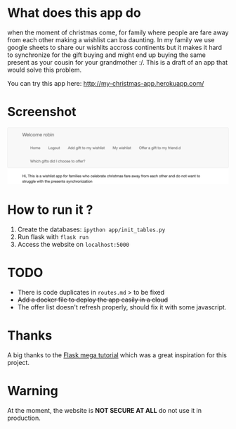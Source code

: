 # What does this app do
when the moment of christmas come, for family where people are fare away from each other 
making a wishlist can ba daunting. In my family we use google sheets to share our wishlits accross continents 
but it makes it hard to synchronize for the gift buying and might end up buying the same present as your cousin for your 
grandmother :/. This is a draft of an app that would solve this problem.

You can try this app here: http://my-christmas-app.herokuapp.com/

# Screenshot
![Screenshot](screenshot.png)

# How to run it ? 
1. Create the databases: `ipython app/init_tables.py`
2. Run flask with `flask run` 
3. Access the website on `localhost:5000`  

# TODO 
- There is code duplicates in `routes.md` > to be fixed
- ~~Add a docker file to deploy the app easily in a cloud~~ 
- The offer list doesn't refresh properly, should fix it with some javascript. 

# Thanks
A big thanks to the [Flask mega tutorial](https://blog.miguelgrinberg.com/post/the-flask-mega-tutorial-part-i-hello-world) 
which was a great inspiration for this project.

# Warning 
At the moment, the website is **NOT SECURE AT ALL** do not use it in production. 


